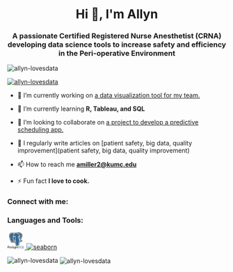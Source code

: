 <h1 align="center">Hi 👋, I'm Allyn</h1>
<h3 align="center">A passionate Certified Registered Nurse Anesthetist (CRNA) developing data science tools to increase safety and efficiency in the Peri-operative Environment</h3>

<p align="left"> <img src="https://komarev.com/ghpvc/?username=allyn-lovesdata&label=Profile%20views&color=0e75b6&style=flat" alt="allyn-lovesdata" /> </p>

<p align="left"> <a href="https://github.com/ryo-ma/github-profile-trophy"><img src="https://github-profile-trophy.vercel.app/?username=allyn-lovesdata" alt="allyn-lovesdata" /></a> </p>

- 🔭 I’m currently working on [a data visualization tool for my team.](https://github.com/Allyn-lovesdata/824-Shiny-app)

- 🌱 I’m currently learning **R, Tableau, and SQL**

- 👯 I’m looking to collaborate on [a project to develop a predictive scheduling app.](https://github.com/Allyn-lovesdata/CRNA-daily-deployment)

- 📝 I regularly write articles on [patient safety, big data, quality improvement](patient safety, big data, quality improvement)

- 📫 How to reach me **amiller2@kumc.edu**

- ⚡ Fun fact **I love to cook.**

<h3 align="left">Connect with me:</h3>
<p align="left">
</p>

<h3 align="left">Languages and Tools:</h3>
<p align="left"> <a href="https://www.postgresql.org" target="_blank" rel="noreferrer"> <img src="https://raw.githubusercontent.com/devicons/devicon/master/icons/postgresql/postgresql-original-wordmark.svg" alt="postgresql" width="40" height="40"/> </a> <a href="https://seaborn.pydata.org/" target="_blank" rel="noreferrer"> <img src="https://seaborn.pydata.org/_images/logo-mark-lightbg.svg" alt="seaborn" width="40" height="40"/> </a> </p>

<p><img align="left" src="https://github-readme-stats.vercel.app/api/top-langs?username=allyn-lovesdata&show_icons=true&locale=en&layout=compact" alt="allyn-lovesdata" /></p>

<p>&nbsp;<img align="center" src="https://github-readme-stats.vercel.app/api?username=allyn-lovesdata&show_icons=true&locale=en" alt="allyn-lovesdata" /></p>
